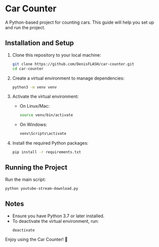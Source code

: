 # Car Counter

A Python-based project for counting cars. This guide will help you set up and run the project.

## Installation and Setup

1. Clone this repository to your local machine:
   ```bash
   git clone https://github.com/DenisFLASH/car-counter.git
   cd car-counter
   ```

2. Create a virtual environment to manage dependencies:
   ```bash
   python3 -m venv venv
   ```

3. Activate the virtual environment:
   - On Linux/Mac:
     ```bash
     source venv/bin/activate
     ```
   - On Windows:
     ```bash
     venv\Scripts\activate
     ```

4. Install the required Python packages:
   ```bash
   pip install -r requirements.txt
   ```

## Running the Project

Run the main script:
```bash
python youtube-stream-download.py
```

## Notes

- Ensure you have Python 3.7 or later installed.
- To deactivate the virtual environment, run:
  ```bash
  deactivate
  ```

Enjoy using the Car Counter! 🚗
